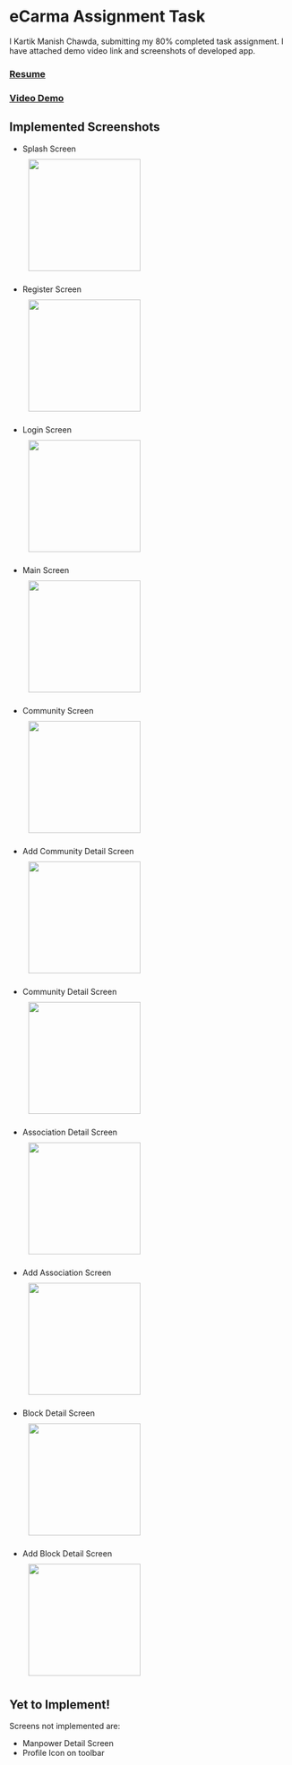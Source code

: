 # eCarma Assignment Task

I Kartik Manish Chawda, submitting my 80% completed task assignment. I have attached demo video link and screenshots of developed app.

### [Resume](https://drive.google.com/file/d/1SxvGQMEVtbQiHcxEHhMR1zYGyuGuJeaq/view?usp=sharing)

### [Video Demo](https://drive.google.com/file/d/1l198qUheOeOulGtF58lZfF0YrcqKAyhX/view?usp=sharing)

## Implemented Screenshots

- Splash Screen <br>
  [<img src="./readme/ecarma_splash.png" width="200" hspace="10" vspace="10">](./readme/ecarma_splash.png)

- Register Screen <br>
  [<img src="./readme/ecarma_register.png" width="200" hspace="10" vspace="10">](./readme/ecarma_register.png)

- Login Screen <br>
  [<img src="./readme/ecarma_login.png" width="200" hspace="10" vspace="10">](./readme/ecarma_login.png)

- Main Screen <br>
  [<img src="./readme/ecarma_mainscree.png" width="200" hspace="10" vspace="10">](./readme/ecarma_mainscree.png)

- Community Screen<br>
  [<img src="./readme/ecarma_community.png" width="200" hspace="10" vspace="10">](./readme/ecarma_community.png)

- Add Community Detail Screen<br>
  [<img src="./readme/ecarma_add_community.png" width="200" hspace="10" vspace="10">](./readme/ecarma_add_community.png)

- Community Detail Screen <br>
  [<img src="./readme/ecarma_community_detail.png" width="200" hspace="10" vspace="10">](./readme/ecarma_community_detail.png)

- Association Detail Screen <br>
  [<img src="./readme/ecarma_association.png" width="200" hspace="10" vspace="10">](./readme/ecarma_association.png)

- Add Association Screen <br>
  [<img src="./readme/ecarma_add_association.png" width="200" hspace="10" vspace="10">](./readme/ecarma_add_association.png)

- Block Detail Screen <br>
  [<img src="./readme/ecarma_block_detail.png" width="200" hspace="10" vspace="10">](./readme/ecarma_block_detail.png)

- Add Block Detail Screen <br>
  [<img src="./readme/ecarma_add_block.png" width="200" hspace="10" vspace="10">](./readme/ecarma_add_block.png)

## Yet to Implement!

Screens not implemented are:

- Manpower Detail Screen
- Profile Icon on toolbar
